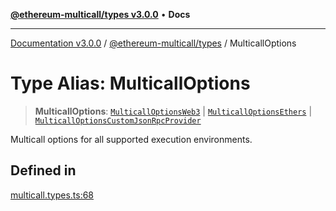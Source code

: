 [**@ethereum-multicall/types v3.0.0**](../README.md) • **Docs**

***

[Documentation v3.0.0](../../../packages.md) / [@ethereum-multicall/types](../README.md) / MulticallOptions

# Type Alias: MulticallOptions

> **MulticallOptions**: [`MulticallOptionsWeb3`](MulticallOptionsWeb3.md) \| [`MulticallOptionsEthers`](MulticallOptionsEthers.md) \| [`MulticallOptionsCustomJsonRpcProvider`](MulticallOptionsCustomJsonRpcProvider.md)

Multicall options for all supported execution environments.

## Defined in

[multicall.types.ts:68](https://github.com/niZmosis/ethereum-multicall/blob/68ee699eca0cd184d8f0b7213bb6f4fe15a011a1/packages/types/src/multicall.types.ts#L68)
